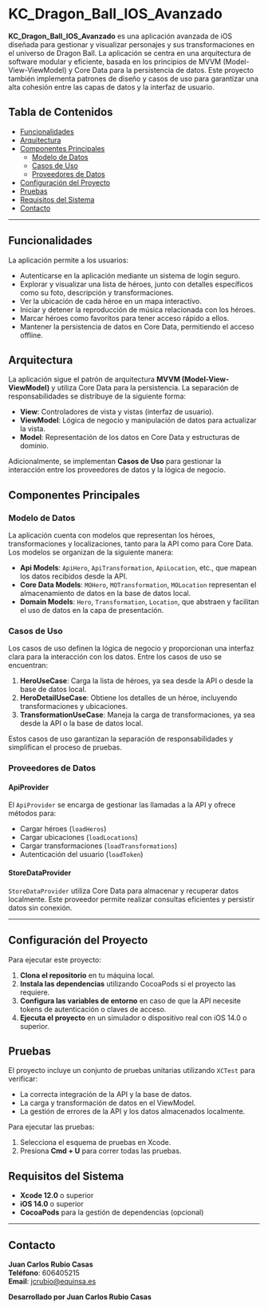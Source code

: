 # KC_Dragon_Ball_IOS_Avanzado

**KC_Dragon_Ball_IOS_Avanzado** es una aplicación avanzada de iOS diseñada para gestionar y visualizar personajes y sus transformaciones en el universo de Dragon Ball. La aplicación se centra en una arquitectura de software modular y eficiente, basada en los principios de MVVM (Model-View-ViewModel) y Core Data para la persistencia de datos. Este proyecto también implementa patrones de diseño y casos de uso para garantizar una alta cohesión entre las capas de datos y la interfaz de usuario.

## Tabla de Contenidos

- [Funcionalidades](#funcionalidades)
- [Arquitectura](#arquitectura)
- [Componentes Principales](#componentes-principales)
  - [Modelo de Datos](#modelo-de-datos)
  - [Casos de Uso](#casos-de-uso)
  - [Proveedores de Datos](#proveedores-de-datos)
- [Configuración del Proyecto](#configuración-del-proyecto)
- [Pruebas](#pruebas)
- [Requisitos del Sistema](#requisitos-del-sistema)
- [Contacto](#contacto)

---

## Funcionalidades

La aplicación permite a los usuarios:
- Autenticarse en la aplicación mediante un sistema de login seguro.
- Explorar y visualizar una lista de héroes, junto con detalles específicos como su foto, descripción y transformaciones.
- Ver la ubicación de cada héroe en un mapa interactivo.
- Iniciar y detener la reproducción de música relacionada con los héroes.
- Marcar héroes como favoritos para tener acceso rápido a ellos.
- Mantener la persistencia de datos en Core Data, permitiendo el acceso offline.

## Arquitectura

La aplicación sigue el patrón de arquitectura **MVVM (Model-View-ViewModel)** y utiliza Core Data para la persistencia. La separación de responsabilidades se distribuye de la siguiente forma:
- **View**: Controladores de vista y vistas (interfaz de usuario).
- **ViewModel**: Lógica de negocio y manipulación de datos para actualizar la vista.
- **Model**: Representación de los datos en Core Data y estructuras de dominio.

Adicionalmente, se implementan **Casos de Uso** para gestionar la interacción entre los proveedores de datos y la lógica de negocio.

## Componentes Principales

### Modelo de Datos

La aplicación cuenta con modelos que representan los héroes, transformaciones y localizaciones, tanto para la API como para Core Data. Los modelos se organizan de la siguiente manera:

- **Api Models**: `ApiHero`, `ApiTransformation`, `ApiLocation`, etc., que mapean los datos recibidos desde la API.
- **Core Data Models**: `MOHero`, `MOTransformation`, `MOLocation` representan el almacenamiento de datos en la base de datos local.
- **Domain Models**: `Hero`, `Transformation`, `Location`, que abstraen y facilitan el uso de datos en la capa de presentación.

### Casos de Uso

Los casos de uso definen la lógica de negocio y proporcionan una interfaz clara para la interacción con los datos. Entre los casos de uso se encuentran:

1. **HeroUseCase**: Carga la lista de héroes, ya sea desde la API o desde la base de datos local.
2. **HeroDetailUseCase**: Obtiene los detalles de un héroe, incluyendo transformaciones y ubicaciones.
3. **TransformationUseCase**: Maneja la carga de transformaciones, ya sea desde la API o la base de datos local.

Estos casos de uso garantizan la separación de responsabilidades y simplifican el proceso de pruebas.

### Proveedores de Datos

#### ApiProvider

El `ApiProvider` se encarga de gestionar las llamadas a la API y ofrece métodos para:

- Cargar héroes (`loadHeros`)
- Cargar ubicaciones (`loadLocations`)
- Cargar transformaciones (`loadTransformations`)
- Autenticación del usuario (`loadToken`)

#### StoreDataProvider

`StoreDataProvider` utiliza Core Data para almacenar y recuperar datos localmente. Este proveedor permite realizar consultas eficientes y persistir datos sin conexión.

---

## Configuración del Proyecto

Para ejecutar este proyecto:

1. **Clona el repositorio** en tu máquina local.
2. **Instala las dependencias** utilizando CocoaPods si el proyecto las requiere.
3. **Configura las variables de entorno** en caso de que la API necesite tokens de autenticación o claves de acceso.
4. **Ejecuta el proyecto** en un simulador o dispositivo real con iOS 14.0 o superior.

## Pruebas

El proyecto incluye un conjunto de pruebas unitarias utilizando `XCTest` para verificar:

- La correcta integración de la API y la base de datos.
- La carga y transformación de datos en el ViewModel.
- La gestión de errores de la API y los datos almacenados localmente.

Para ejecutar las pruebas:
1. Selecciona el esquema de pruebas en Xcode.
2. Presiona **Cmd + U** para correr todas las pruebas.

## Requisitos del Sistema

- **Xcode 12.0** o superior
- **iOS 14.0** o superior
- **CocoaPods** para la gestión de dependencias (opcional)

---

## Contacto

**Juan Carlos Rubio Casas**  
**Teléfono**: 606405215  
**Email**: [jcrubio@equinsa.es](mailto:jcrubio@equinsa.es)

**Desarrollado por Juan Carlos Rubio Casas**
